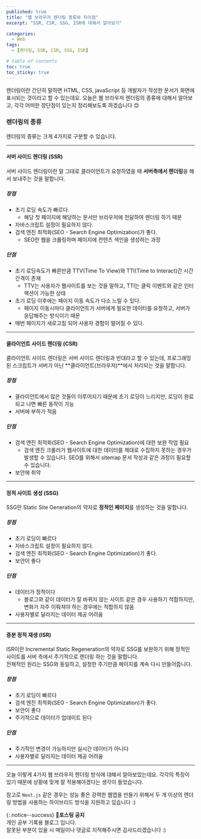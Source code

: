 ```yaml
---
published: true
title: "웹 브라우저 렌더링 종류와 차이점"
excerpt: "SSR, CSR, SSG, ISR에 대해서 알아보기"

categories:
  - Web
tags:
  - [렌더링, SSR, CSR, SSG, ISR]

# table of contents
toc: true
toc_sticky: true
---
```


렌더링이란 간단히 말하면 HTML, CSS, javaScript 등 개발자가 작성한 문서가 화면에 표시되는 것이라고 할 수 있는데요. 오늘은 웹 브라우저 렌더링의 종류에 대해서 알아보고, 각각 어떠한 장단점이 있는지 정리해보도록 하겠습니다 😊

### 렌더링의 종류

렌더링의 종류는 크게 4가지로 구분할 수 있습니다.

---

#### 서버 사이드 렌더링 (SSR)

서버 사이드 렌더링이란 말 그대로 클라이언트가 요청하였을 때 **서버측에서 렌더링**을 해서 보내주는 것을 말합니다.

##### 장점

- 초기 로딩 속도가 빠르다.
  - 해당 첫 페이지에 해당하는 문서만 브라우저에 전달하여 렌더링 하기 때문
- 자바스크립트 설정이 필요하지 않다.
- 검색 엔진 최적화(SEO - Search Engine Optimization)가 좋다.
  - SEO란 웹을 크롤링하며 페이지에 컨텐츠 색인을 생성하는 과정

##### 단점

- 초기 로딩속도가 빠른만큼 TTV(Time To View)와 TTI(Time to Interact)간 시간 간격이 존재
  - TTV는 사용자가 웹사이트를 보는 것을 말하고, TTI는 클릭 이벤트와 같은 인터랙션이 가능한 상태
- 초기 로딩 이후에는 페이지 이동 속도가 다소 느릴 수 있다.
  - 페이지 이동시마다 클라이언트가 서버에게 필요한 데이터를 요청하고, 서버가 응답해주는 방식이기 때문
- 매번 페이지가 새로고침 되어 사용자 경험이 떨어질 수 있다.

---

#### 클라이언트 사이드 렌더링 (CSR)

클라이언트 사이드 렌더링은 서버 사이드 렌더링과 반대라고 할 수 있는데, 프로그래밍된 스크립트가 서버가 아닌 **클라이언트(브라우저)**에서 처리되는 것을 말합니다.

##### 장점

- 클라이언트에서 많은 것들이 이루어지기 때문에 초기 로딩이 느리지만, 로딩이 완료되고 나면 빠른 동작이 가능
- 서버에 부하가 적음  

##### 단점

- 검색 엔진 최적화(SEO - Search Engine Optimization)에 대한 보완 작업 필요
  - 검색 엔진 크롤러가 웹사이트에 대한 데이터를 제대로 수집하지 못하는 경우가 발생할 수 있습니다. SEO를 위해서 sitemap 문서 작성과 같은 과정이 필요할 수 있습니다.
- 보안에 취약

---

#### 정적 사이트 생성 (SSG)

SSG란 Static Site Generation의 약자로 **정적인 페이지**를 생성하는 것을 말합니다.

##### 장점

- 초기 로딩이 빠르다
- 자바스크립트 설정이 필요하지 않다.
- 검색 엔진 최적화(SEO - Search Engine Optimization)가 좋다.
- 보안이 좋다

##### 단점

- 데이터가 정적이다
  - 블로그와 같이 데이터가 잘 바뀌지 않는 사이트 같은 경우 사용하기 적합하지만, 변화가 자주 이뤄져야 하는 경우에는 적합하지 않음
- 사용자별로 달라지는 데이터 제공 어려움

---

#### 증분 정적 재생 (ISR)

ISR이란 Incremental Static Regeneration의 약자로 SSG를 보완하기 위해 정적인 사이트를 서버 측에서 주기적으로 렌더링 하는 것을 말합니다.  
전체적인 원리는 SSG와 동일하고, 설정한 주기만큼 페이지를 계속 다시 만들어줍니다.

##### 장점

- 초기 로딩이 빠르다
- 검색 엔진 최적화(SEO - Search Engine Optimization)가 좋다.
- 보안이 좋다
- 주기적으로 데이터가 업데이트 된다

##### 단점

- 주기적인 변경이 가능하지만 실시간 데이터가 아니다
- 사용자별로 달라지는 데이터 제공 어려움

---

오늘 이렇게 4가지 웹 브라우저 렌더링 방식에 대해서 알아보았는데요. 각각의 특징이 있기 때문에 상황에 맞게 잘 적용해야겠다는 생각이 들었습니다.  

참고로 `Next.js` 같은 경우는 성능 좋은 강력한 웹앱을 만들기 위해서 두 개 이상의 렌더링 방법을 사용하는 하이브리드 방식을 지원하고 있습니다 :)

{:.notice--success}
🔔**포스팅 공지**  
개인 공부 기록용 블로그 입니다.  
잘못된 부분이 있을 시 메일이나 댓글로 지적해주시면 감사드리겠습니다 :)
